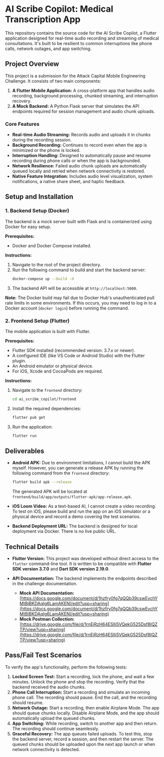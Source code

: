 # AI Scribe Copilot: Medical Transcription App

This repository contains the source code for the AI Scribe Copilot, a Flutter application designed for real-time audio recording and streaming of medical consultations. It's built to be resilient to common interruptions like phone calls, network outages, and app switching.

## Project Overview

This project is a submission for the Attack Capital Mobile Engineering Challenge. It consists of two main components:

1.  **A Flutter Mobile Application:** A cross-platform app that handles audio recording, background processing, chunked streaming, and interruption recovery.
2.  **A Mock Backend:** A Python Flask server that simulates the API endpoints required for session management and audio chunk uploads.

### Core Features
*   **Real-time Audio Streaming:** Records audio and uploads it in chunks during the recording session.
*   **Background Recording:** Continues to record even when the app is minimized or the phone is locked.
*   **Interruption Handling:** Designed to automatically pause and resume recording during phone calls or when the app is backgrounded.
*   **Network Resilience:** Failed audio chunk uploads are automatically queued locally and retried when network connectivity is restored.
*   **Native Feature Integration:** Includes audio level visualization, system notifications, a native share sheet, and haptic feedback.

## Setup and Installation

### 1. Backend Setup (Docker)

The backend is a mock server built with Flask and is containerized using Docker for easy setup.

**Prerequisites:**
*   Docker and Docker Compose installed.

**Instructions:**

1.  Navigate to the root of the project directory.
2.  Run the following command to build and start the backend server:
    ```bash
    docker-compose up --build -d
    ```
3.  The backend API will be accessible at `http://localhost:5000`.

**Note:** The Docker build may fail due to Docker Hub's unauthenticated pull rate limits in some environments. If this occurs, you may need to log in to a Docker account (`docker login`) before running the command.

### 2. Frontend Setup (Flutter)

The mobile application is built with Flutter.

**Prerequisites:**
*   Flutter SDK installed (recommended version: 3.7.x or newer).
*   A configured IDE (like VS Code or Android Studio) with the Flutter plugin.
*   An Android emulator or physical device.
*   For iOS, Xcode and CocoaPods are required.

**Instructions:**

1.  Navigate to the `frontend` directory:
    ```bash
    cd ai_scribe_copilot/frontend
    ```
2.  Install the required dependencies:
    ```bash
    flutter pub get
    ```
3.  Run the application:
    ```bash
    flutter run
    ```

## Deliverables

*   **Android APK:** Due to environment limitations, I cannot build the APK myself. However, you can generate a release APK by running the following command from the `frontend` directory:
    ```bash
    flutter build apk --release
    ```
    The generated APK will be located at `frontend/build/app/outputs/flutter-apk/app-release.apk`.

*   **iOS Loom Video:** As a text-based AI, I cannot create a video recording. To test on iOS, please build and run the app on an iOS simulator or a physical device and record a demo covering the test scenarios.

*   **Backend Deployment URL:** The backend is designed for local deployment via Docker. There is no live public URL.

## Technical Details

*   **Flutter Version:** This project was developed without direct access to the `flutter` command-line tool. It is written to be compatible with **Flutter SDK version 3.7.0** and **Dart SDK version 2.19.0**.

*   **API Documentation:** The backend implements the endpoints described in the challenge documentation.
    *   **Mock API Documentation:** [https://docs.google.com/document/d/1hzfry0fg7qQQb39cswEychYMtBiBKDAqIg6LamAKENI/edit?usp=sharing](https://docs.google.com/document/d/1hzfry0fg7qQQb39cswEychYMtBiBKDAqIg6LamAKENI/edit?usp=sharing)
    *   **Mock Postman Collection:** [https://drive.google.com/file/d/1rnEjRzH64ESlIi5VQekG525Dsf8IQZTP/view?usp=sharing](https://drive.google.com/file/d/1rnEjRzH64ESlIi5VQekG525Dsf8IQZTP/view?usp=sharing)

## Pass/Fail Test Scenarios

To verify the app's functionality, perform the following tests:

1.  **Locked Screen Test:** Start a recording, lock the phone, and wait a few minutes. Unlock the phone and stop the recording. Verify that the backend received the audio chunks.
2.  **Phone Call Interruption:** Start a recording and simulate an incoming phone call. The recording should pause. End the call, and the recording should resume.
3.  **Network Outage:** Start a recording, then enable Airplane Mode. The app should queue chunks locally. Disable Airplane Mode, and the app should automatically upload the queued chunks.
4.  **App Switching:** While recording, switch to another app and then return. The recording should continue seamlessly.
5.  **Graceful Recovery:** The app queues failed uploads. To test this, stop the backend server, record a session, and then restart the server. The queued chunks should be uploaded upon the next app launch or when network connectivity is detected.